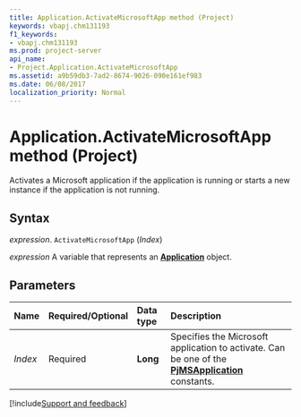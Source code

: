 ```yaml
---
title: Application.ActivateMicrosoftApp method (Project)
keywords: vbapj.chm131193
f1_keywords:
- vbapj.chm131193
ms.prod: project-server
api_name:
- Project.Application.ActivateMicrosoftApp
ms.assetid: a9b59db3-7ad2-8674-9026-090e161ef983
ms.date: 06/08/2017
localization_priority: Normal
---
```



# Application.ActivateMicrosoftApp method (Project)

Activates a Microsoft application if the application is running or starts a new instance if the application is not running.


## Syntax

_expression_. `ActivateMicrosoftApp` (_Index_)

_expression_ A variable that represents an **[Application](Project.Application.md)** object.


## Parameters



|Name|Required/Optional|Data type|Description|
|:-----|:-----|:-----|:-----|
| _Index_|Required|**Long**|Specifies the Microsoft application to activate. Can be one of the **[PjMSApplication](Project.PjMSApplication.md)** constants.|

[!include[Support and feedback](~/includes/feedback-boilerplate.md)]